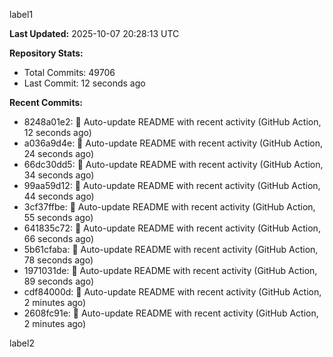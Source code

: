 
label1 
<!-- ACTIVITY_START -->
**Last Updated:** 2025-10-07 20:28:13 UTC

**Repository Stats:**
- Total Commits: 49706
- Last Commit: 12 seconds ago

**Recent Commits:**
- 8248a01e2: 🤖 Auto-update README with recent activity (GitHub Action, 12 seconds ago)
- a036a9d4e: 🤖 Auto-update README with recent activity (GitHub Action, 24 seconds ago)
- 66dc30dd5: 🤖 Auto-update README with recent activity (GitHub Action, 34 seconds ago)
- 99aa59d12: 🤖 Auto-update README with recent activity (GitHub Action, 44 seconds ago)
- 3cf37ffbe: 🤖 Auto-update README with recent activity (GitHub Action, 55 seconds ago)
- 641835c72: 🤖 Auto-update README with recent activity (GitHub Action, 66 seconds ago)
- 5b61cfaba: 🤖 Auto-update README with recent activity (GitHub Action, 78 seconds ago)
- 1971031de: 🤖 Auto-update README with recent activity (GitHub Action, 89 seconds ago)
- cdf84000d: 🤖 Auto-update README with recent activity (GitHub Action, 2 minutes ago)
- 2608fc91e: 🤖 Auto-update README with recent activity (GitHub Action, 2 minutes ago)
<!-- ACTIVITY_END -->

label2
